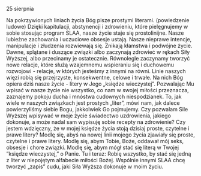 25 sierpnia

Na pokrzywionych liniach życia Bóg pisze prostymi literami.
(powiedzenie ludowe)
 Dzięki kapitulacji, abstynencji i zdrowieniu, które pielęgnujemy w sobie stosując program SLAA, nasze życie staje się prostolinijne. Nasze lubieżne zachowania i uczuciowe obsesje ustają. Nasze nieprawe intencje, manipulacje i złudzenia rozwiewają się. Znikają kłamstwa i podwójne życie. Dawne, splątane i duszące związki albo zaczynają zdrowieć w rękach Siły Wyższej, albo przecinamy je ostatecznie. Równolegle zaczynamy tworzyć nowe relacje, które służą wzajemnemu wspieraniu się i duchowemu rozwojowi - relacje, w których jesteśmy z innymi na równi. Linie naszych więzi robią się przejrzyste, konsekwentne, celowe i trwałe. Na nich Bóg opiera dziś nasze życie - litery w Jego „księdze wieczystej”. Pozwalając Mu wpisać w nasze życie nie wszystko, co nam w swojej miłości przeznacza, zaznajemy pokoju ducha i mnóstwa cudownych niespodzianek. To, jak wiele w naszych związkach jest prostych „liter”, mówi nam, jak dalece powierzyliśmy siebie Bogu, jakkolwiek Go pojmujemy.
 Czy pozwalam Sile Wyższej wpisywać w moje życie świadectwo uzdrowienia, jakiego dokonuje, a może nadal sam wypisuję sobie recepty na zdrowienie? Czy jestem wdzięczny, że w mojej księdze życia stoją dzisiaj proste, czytelne i prawe litery?
 Modlę się, abyś na nowej linii mojego życia zjawiały się proste, czytelne i prawe litery. Modlę się, abym Tobie, Boże, oddawał mój seks, obsesje i chore związki. Modlę się, abym mógł stać się literą w Twojej ”księdze wieczystej,” o Panie.
 Tu i teraz: Robię wszystko, by stać się jedną z liter w niepojętym alfabecie miłości Bożej. Wspólnie innymi SLAA chcę tworzyć „zapis” cudu, jaki Siła Wyższa dokonuje w moim życiu.
